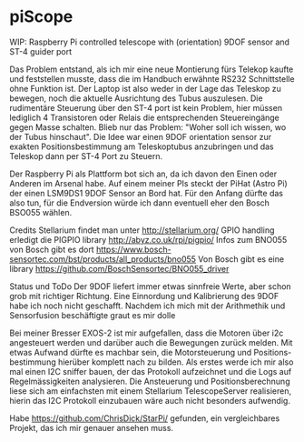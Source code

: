# piScope
WIP: Raspberry Pi controlled telescope with (orientation) 9DOF sensor and ST-4 guider port

Das Problem entstand, als ich mir eine neue Montierung fürs Telekop kaufte und feststellen musste, dass
die im Handbuch erwähnte RS232 Schnittstelle ohne Funktion ist. Der Laptop ist also weder in der Lage
das Teleskop zu bewegen, noch die aktuelle Ausrichtung des Tubus auszulesen. Die rudimentäre Steuerung
über den ST-4 port ist kein Problem, hier müssen lediglich 4 Transistoren oder Relais die entsprechenden
Steuereingänge gegen Masse schalten. Blieb nur das Problem: "Woher soll ich wissen, wo der Tubus hinschaut".
Die Idee war einen 9DOF orientation sensor zur exakten Positionsbestimmung am Teleskoptubus anzubringen
und das Teleskop dann per ST-4 Port zu Steuern.

Der Raspberry Pi als Plattform bot sich an, da ich davon den Einen oder Anderen im Arsenal habe. Auf einem
meiner PIs steckt der PiHat (Astro Pi) der einen LSM9DS1 9DOF Sensor an Bord hat. Für den Anfang dürfte das
also tun, für die Endversion würde ich dann eventuell eher den Bosch BSO055 wählen.

Credits
Stellarium findet man unter http://stellarium.org/
GPIO handling erledigt die PIGPIO library http://abyz.co.uk/rpi/pigpio/
Infos zum BNO055 von Bosch gibt es dort https://www.bosch-sensortec.com/bst/products/all_products/bno055
Von Bosch gibt es eine library https://github.com/BoschSensortec/BNO055_driver

Status und ToDo
Der 9DOF liefert immer etwas sinnfreie Werte, aber schon grob mit richtiger Richtung.
Eine Einnordung und Kalibrierung des 9DOF habe ich noch nicht geschafft.
Nachdem ich mich mit der Arithmethik und Sensorfusion beschäftigte graut es mir dolle

Bei meiner Bresser EXOS-2 ist mir aufgefallen, dass die Motoren über i2c angesteuert werden und darüber auch
die Bewegungen zurück melden. Mit etwas Aufwand dürfte es machbar sein, die Motorsteuerung und Positions-
bestimmung hierüber komplett nach zu bilden. Als erstes werde ich mir also mal einen I2C sniffer bauen, der
das Protokoll aufzeichnet und die Logs auf Regelmässigkeiten analysieren. Die Ansteuerung und Positionsberechnung
liese sich am einfachsten mit einem Stellarium TelescopeServer realisieren, hierin das I2C Protokoll einzubauen
wäre auch nicht besonders aufwendig.

Habe https://github.com/ChrisDick/StarPi/ gefunden, ein vergleichbares Projekt, das ich mir genauer ansehen muss.
